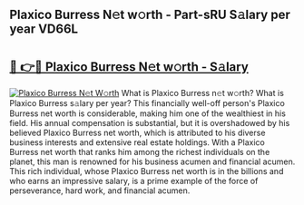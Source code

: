 ## Plaxico Burress N𝚎t w𝚘rth - Part-sRU S𝚊lary per year VD66L

# <h2><a href="http://gc48mc4.nevu.top/?p=Plaxico+Burress">🔗 👉🔴 Plaxico Burress N𝚎t w𝚘rth - S𝚊lary</a></h2>

[![Plaxico Burress N𝚎t W𝚘rth](https://i.imgur.com/Oavwk0R.jpeg)](http://gc48mc4.nevu.top/?p=Plaxico+Burress)
What is Plaxico Burress n𝚎t w𝚘rth? What is Plaxico Burress s𝚊lary per year?
This financially well-off person's Plaxico Burress net worth is considerable, making him one of the wealthiest in his field. His annual compensation is substantial, but it is overshadowed by his believed Plaxico Burress net worth, which is attributed to his diverse business interests and extensive real estate holdings. With a Plaxico Burress net worth that ranks him among the richest individuals on the planet, this man is renowned for his business acumen and financial acumen. This rich individual, whose Plaxico Burress net worth is in the billions and who earns an impressive salary, is a prime example of the force of perseverance, hard work, and financial acumen.
